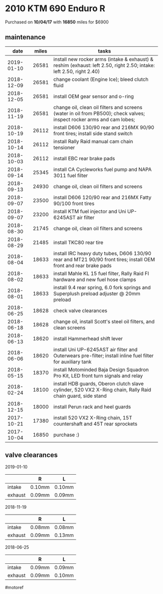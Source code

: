 # 2010 KTM 690 Enduro R

Purchased on **10/04/17** with **16850** miles for \$6900

## maintenance

| date       | miles | tasks                                                                                                                 |
| ---------- | ----- | --------------------------------------------------------------------------------------------------------------------- |
| 2019-01-10 | 26581 | install new rocker arms (intake & exhaust) & reshim (exhaust: left 2.50, right 2.50; intake: left 2.50, right 2.40)   |
| 2018-12-09 | 26581 | change coolant (Engine Ice); bleed clutch fluid                                                                       |
| 2018-12-05 | 26581 | install OEM gear sensor and o-ring                                                                                    |
| 2018-11-19 | 26581 | change oil, clean oil filters and screens (water in oil from PB500); check valves; inspect rocker arms and cam lobes; |
| 2018-10-19 | 26112 | install D606 130/90 rear and 216MX 90/90 front tires; install side stand switch                                       |
| 2018-10-14 | 26112 | install Rally Raid manual cam chain tensioner                                                                         |
| 2018-10-03 | 26112 | install EBC rear brake pads                                                                                           |
| 2018-09-14 | 25345 | install CA Cycleworks fuel pump and NAPA 3011 fuel filter                                                             |
| 2018-09-13 | 24930 | change oil, clean oil filters and screens                                                                             |
| 2018-09-07 | 23500 | install D606 120/90 rear and 216MX Fatty 90/100 front tires                                                           |
| 2018-09-07 | 23200 | install KTM fuel injector and Uni UP-6245AST air filter                                                               |
| 2018-08-30 | 21745 | change oil, clean oil filters and screens                                                                             |
| 2018-08-29 | 21485 | install TKC80 rear tire                                                                                               |
| 2018-08-04 | 18633 | install IRC heavy duty tubes, D606 130/90 rear and MT21 90/90 front tires; install OEM front and rear brake pads      |
| 2018-08-02 | 18633 | install Mahle KL 15 fuel filter, Rally Raid FI hardware and new fuel hose clamps                                      |
| 2018-08-01 | 18633 | install 9.4 rear spring, 6.0 fork springs and Superplush preload adjuster @ 20mm preload                              |
| 2018-06-25 | 18628 | check valve clearances                                                                                                |
| 2018-06-18 | 18628 | change oil, install Scott's steel oil filters, and clean screens                                                      |
| 2018-06-13 | 18620 | install Hammerhead shift lever                                                                                        |
| 2018-06-06 | 18620 | install Uni UP-6245AST air filter and Outerwears pre-filter; install inline fuel filter for auxiliary tank            |
| 2018-05-15 | 18370 | install Motominded Baja Design Squadron Pro Kit, LED front turn signals and relay                                     |
| 2018-02-24 | 18100 | install HDB guards, Oberon clutch slave cylinder, 520 VX2 X-Ring chain, Rally Raid chain guard, side stand            |
| 2018-12-15 | 18000 | install Perun rack and heel guards                                                                                    |
| 2017-10-21 | 17380 | install 520 VX2 X-Ring chain, 15T countershaft and 45T rear sprockets                                                 |
| 2017-10-04 | 16850 | purchase :)                                                                                                           |

## valve clearances

2019-01-10

|         | R      | L      |
| ------- | ------ | ------ |
| intake  | 0.10mm | 0.10mm |
| exhaust | 0.09mm | 0.09mm |

2018-11-19

|         | R      | L      |
| ------- | ------ | ------ |
| intake  | 0.08mm | 0.08mm |
| exhaust | 0.09mm | 0.13mm |

2018-06-25

|         | R      | L      |
| ------- | ------ | ------ |
| intake  | 0.09mm | 0.09mm |
| exhaust | 0.09mm | 0.10mm |

#motoref
